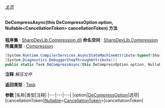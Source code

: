 ###### [主页](./Index.md "主页")
#### DeCompressAsync(this DeCompressOption option, Nullable\<CancellationToken\> cancellationToken) 方法
**程序集** : [SharpDevLib.Compression.dll](./SharpDevLib.Compression.assembly.md "SharpDevLib.Compression.dll")
**命名空间** : [SharpDevLib.Compression](./SharpDevLib.Compression.namespace.md "SharpDevLib.Compression")
**所属类型** : [Compression](./SharpDevLib.Compression.Compression.md "Compression")
``` csharp
[System.Runtime.CompilerServices.AsyncStateMachineAttribute(typeof(SharpDevLib.Compression.Compression+<DeCompressAsync>d__1))]
[System.Diagnostics.DebuggerStepThroughAttribute()]
public static Task DeCompressAsync(this DeCompressOption option, Nullable<CancellationToken> cancellationToken)
```
**注释**
*解压文件*

**返回类型** : [Task](https://learn.microsoft.com/en-us/dotnet/api/system.threading.tasks.task "Task")

**参数**
|名称|类型|注释|
|---|---|---|
|option|[DeCompressOption](./SharpDevLib.Compression.DeCompressOption.md "DeCompressOption")|选项|
|cancellationToken|[Nullable](https://learn.microsoft.com/en-us/dotnet/api/system.nullable-1 "Nullable")\<[CancellationToken](https://learn.microsoft.com/en-us/dotnet/api/system.threading.cancellationtoken "CancellationToken")\>|cancellationToken|

